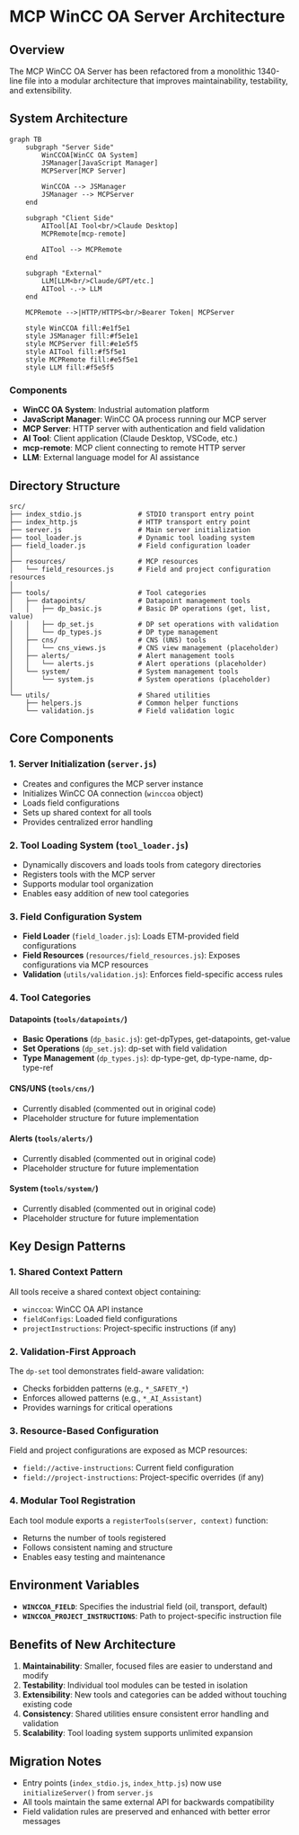 # MCP WinCC OA Server Architecture

## Overview

The MCP WinCC OA Server has been refactored from a monolithic 1340-line file into a modular architecture that improves maintainability, testability, and extensibility.

## System Architecture

```mermaid
graph TB
    subgraph "Server Side"
        WinCCOA[WinCC OA System]
        JSManager[JavaScript Manager]
        MCPServer[MCP Server]
        
        WinCCOA --> JSManager
        JSManager --> MCPServer
    end
    
    subgraph "Client Side"
        AITool[AI Tool<br/>Claude Desktop]
        MCPRemote[mcp-remote]
        
        AITool --> MCPRemote
    end
    
    subgraph "External"
        LLM[LLM<br/>Claude/GPT/etc.]
        AITool -.-> LLM
    end
    
    MCPRemote -->|HTTP/HTTPS<br/>Bearer Token| MCPServer
    
    style WinCCOA fill:#e1f5e1
    style JSManager fill:#f5e1e1
    style MCPServer fill:#e1e5f5
    style AITool fill:#f5f5e1
    style MCPRemote fill:#e5f5e1
    style LLM fill:#f5e5f5
```

### Components

- **WinCC OA System**: Industrial automation platform
- **JavaScript Manager**: WinCC OA process running our MCP server
- **MCP Server**: HTTP server with authentication and field validation
- **AI Tool**: Client application (Claude Desktop, VSCode, etc.)
- **mcp-remote**: MCP client connecting to remote HTTP server
- **LLM**: External language model for AI assistance

## Directory Structure

```
src/
├── index_stdio.js              # STDIO transport entry point
├── index_http.js               # HTTP transport entry point
├── server.js                   # Main server initialization
├── tool_loader.js              # Dynamic tool loading system
├── field_loader.js             # Field configuration loader
│
├── resources/                  # MCP resources
│   └── field_resources.js      # Field and project configuration resources
│
├── tools/                      # Tool categories
│   ├── datapoints/             # Datapoint management tools
│   │   ├── dp_basic.js         # Basic DP operations (get, list, value)
│   │   ├── dp_set.js           # DP set operations with validation
│   │   └── dp_types.js         # DP type management
│   ├── cns/                    # CNS (UNS) tools
│   │   └── cns_views.js        # CNS view management (placeholder)
│   ├── alerts/                 # Alert management tools
│   │   └── alerts.js           # Alert operations (placeholder)
│   └── system/                 # System management tools
│       └── system.js           # System operations (placeholder)
│
└── utils/                      # Shared utilities
    ├── helpers.js              # Common helper functions
    └── validation.js           # Field validation logic
```

## Core Components

### 1. Server Initialization (`server.js`)

- Creates and configures the MCP server instance
- Initializes WinCC OA connection (`winccoa` object)
- Loads field configurations
- Sets up shared context for all tools
- Provides centralized error handling

### 2. Tool Loading System (`tool_loader.js`)

- Dynamically discovers and loads tools from category directories
- Registers tools with the MCP server
- Supports modular tool organization
- Enables easy addition of new tool categories

### 3. Field Configuration System

- **Field Loader** (`field_loader.js`): Loads ETM-provided field configurations
- **Field Resources** (`resources/field_resources.js`): Exposes configurations via MCP resources
- **Validation** (`utils/validation.js`): Enforces field-specific access rules

### 4. Tool Categories

#### Datapoints (`tools/datapoints/`)
- **Basic Operations** (`dp_basic.js`): get-dpTypes, get-datapoints, get-value
- **Set Operations** (`dp_set.js`): dp-set with field validation
- **Type Management** (`dp_types.js`): dp-type-get, dp-type-name, dp-type-ref

#### CNS/UNS (`tools/cns/`)
- Currently disabled (commented out in original code)
- Placeholder structure for future implementation

#### Alerts (`tools/alerts/`)
- Currently disabled (commented out in original code)
- Placeholder structure for future implementation

#### System (`tools/system/`)
- Currently disabled (commented out in original code)
- Placeholder structure for future implementation

## Key Design Patterns

### 1. Shared Context Pattern
All tools receive a shared context object containing:
- `winccoa`: WinCC OA API instance
- `fieldConfigs`: Loaded field configurations
- `projectInstructions`: Project-specific instructions (if any)

### 2. Validation-First Approach
The `dp-set` tool demonstrates field-aware validation:
- Checks forbidden patterns (e.g., `*_SAFETY_*`)
- Enforces allowed patterns (e.g., `*_AI_Assistant`)
- Provides warnings for critical operations

### 3. Resource-Based Configuration
Field and project configurations are exposed as MCP resources:
- `field://active-instructions`: Current field configuration
- `field://project-instructions`: Project-specific overrides (if any)

### 4. Modular Tool Registration
Each tool module exports a `registerTools(server, context)` function:
- Returns the number of tools registered
- Follows consistent naming and structure
- Enables easy testing and maintenance

## Environment Variables

- **`WINCCOA_FIELD`**: Specifies the industrial field (oil, transport, default)
- **`WINCCOA_PROJECT_INSTRUCTIONS`**: Path to project-specific instruction file

## Benefits of New Architecture

1. **Maintainability**: Smaller, focused files are easier to understand and modify
2. **Testability**: Individual tool modules can be tested in isolation
3. **Extensibility**: New tools and categories can be added without touching existing code
4. **Consistency**: Shared utilities ensure consistent error handling and validation
5. **Scalability**: Tool loading system supports unlimited expansion

## Migration Notes

- Entry points (`index_stdio.js`, `index_http.js`) now use `initializeServer()` from `server.js`
- All tools maintain the same external API for backwards compatibility
- Field validation rules are preserved and enhanced with better error messages